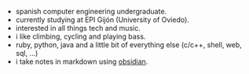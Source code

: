 - spanish computer engineering undergraduate.
- currently studying at EPI Gijón (University of Oviedo).
- interested in all things tech and music.
- i like climbing, cycling and playing bass.
- ruby, python, java and a little bit of everything else (c/c++, shell, web, sql, ...)
- i take notes in markdown using [obsidian](https://obsidian.md).
